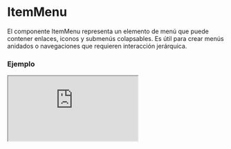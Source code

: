 # ItemMenu

El componente ItemMenu representa un elemento de menú que puede contener enlaces, iconos y submenús colapsables. Es útil para crear menús anidados o navegaciones que requieren interacción jerárquica.

 

### Ejemplo

<iframe minHeightIframe="30dvh" src="https://fenextjs-component-storybook.vercel.app/iframe.html?args=&id=header-itemmenu--index&viewMode=story" />

### Importación

Para importar el componente ItemMenu, se puede hacer desde fenextjs

```tsx copy
import { ItemMenu } from "fenextjs";
```

### Parámetros

| Parámetro | Tipo | Requerido | Default | Descripcion |
| --------- | ---- | --------- | ------- | ----------- |
| url | string | sí |  | URL de la página asociada al ítem del menú. |
| text | ReactNode | sí |  | Texto que representa el ítem del menú. |
| icon | ReactNode | no | \<\>\</\> | Icono a mostrar junto al texto del menú. |
| subItems | Array\<Omit\<ItemMenuProps, '_t'\>\> | no |  | Submenús anidados dentro de este ítem de menú. |
| defaultActive | boolean | no | false | Indica si el submenú está activo por defecto. |
| iconArrow | ReactNode | no | \<Arrow /\> | Icono de flecha que indica la expansión del submenú. |
| nameNumber | number | no | 1 | Número de nivel de jerarquía del ítem de menú. |
| typeCollapse | 'radio' \| 'checkbox' | no |  | Tipo de comportamiento del colapso en los submenús. |
| isLink | boolean | no | true | Determina si el componente se renderiza como un enlace. |
| onClick | function | no |  | Función que se ejecuta al hacer click en el ítem de menú. |
| className | string | no | '' | Clase CSS para el contenedor principal del ítem. |
| classNameA | string | no | '' | Clase CSS para el elemento de enlace del ítem. |
| classNameIcon | string | no | '' | Clase CSS para el icono del ítem. |
| classNameText | string | no | '' | Clase CSS para el texto del ítem. |

### Storybook

Para ver el storybook del componente lo puede hacer con este [link](https://fenextjs-component-storybook.vercel.app/?path=/story/header-itemmenu--index)

### Usos

- Uso básico

```tsx copy
<ItemMenu url="/home" text="Inicio" />
```

- Ítem de menú con submenús

```tsx copy
<ItemMenu 
    url="/services" 
    text="Servicios" 
    subItems={[
        { url: "/web", text: "Desarrollo Web" }, 
        { url: "/app", text: "Aplicaciones Móviles" }
    ]} 
/>
```

- Ítem de menú con icono y colapso activado

```tsx copy
<ItemMenu url="/profile" text="Perfil" icon={<UserIcon />} defaultActive={true} />
```

